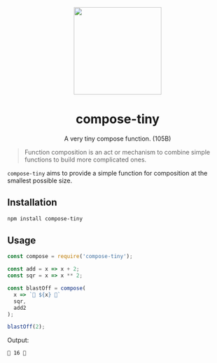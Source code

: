 <div align="center">
  <img width="200" height="200"
    src="https://emojipedia-us.s3.dualstack.us-west-1.amazonaws.com/thumbs/240/apple/129/musical-score_1f3bc.png">
  <h1>compose-tiny</h1>
  <p>A very tiny compose function. (105B)</p>
</div>

> Function composition is an act or mechanism to combine simple functions to build more complicated ones.

`compose-tiny` aims to provide a simple function for composition at the smallest possible size.

## Installation

```sh
npm install compose-tiny
```

## Usage

```js
const compose = require('compose-tiny');

const add = x => x + 2;
const sqr = x => x ** 2;

const blastOff = compose(
  x => `🚀 ${x} 🚀`
  sqr,
  add2
);

blastOff(2);
```

Output:

```sh
🚀 16 🚀
```
